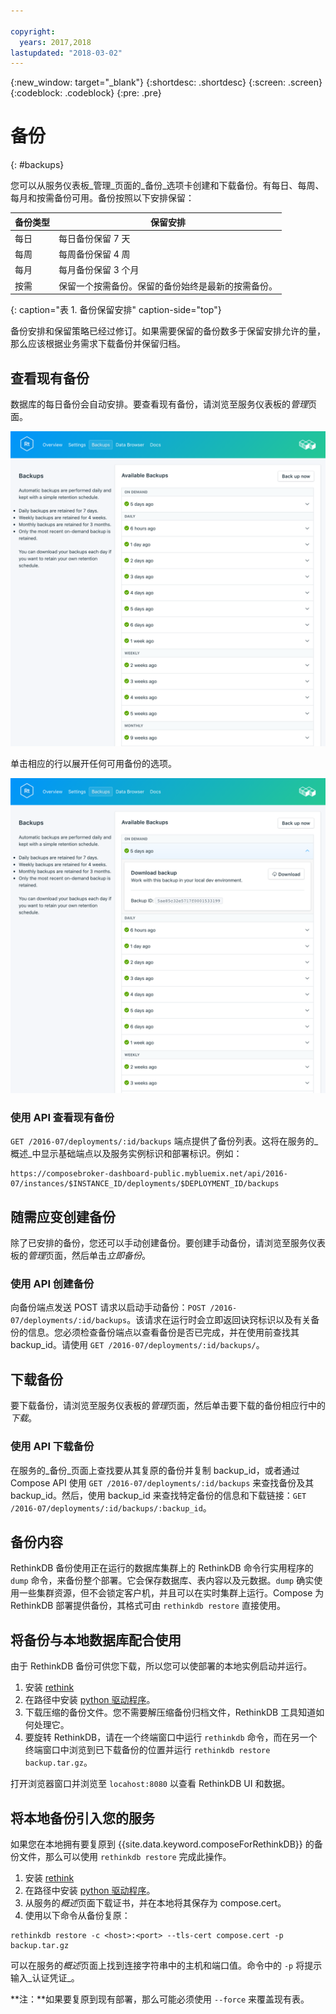 ```yaml
---

copyright:
  years: 2017,2018
lastupdated: "2018-03-02"
---
```


{:new_window: target="_blank"}
{:shortdesc: .shortdesc}
{:screen: .screen}
{:codeblock: .codeblock}
{:pre: .pre}

# 备份
{: #backups}

您可以从服务仪表板_管理_页面的_备份_选项卡创建和下载备份。有每日、每周、每月和按需备份可用。备份按照以下安排保留：

备份类型|保留安排
----------|-----------
每日|每日备份保留 7 天
每周|每周备份保留 4 周
每月|每月备份保留 3 个月
按需|保留一个按需备份。保留的备份始终是最新的按需备份。
{: caption="表 1. 备份保留安排" caption-side="top"}

备份安排和保留策略已经过修订。如果需要保留的备份数多于保留安排允许的量，那么应该根据业务需求下载备份并保留归档。

## 查看现有备份

数据库的每日备份会自动安排。要查看现有备份，请浏览至服务仪表板的*管理*页面。 

  ![备份](./images/rethink-backups-show.png "服务仪表板中备份的列表")

单击相应的行以展开任何可用备份的选项。

  ![备份选项](./images/rethink-backups-options.png "备份选项") 

### 使用 API 查看现有备份

`GET /2016-07/deployments/:id/backups` 端点提供了备份列表。这将在服务的_概述_中显示基础端点以及服务实例标识和部署标识。例如： 
``` 
https://composebroker-dashboard-public.mybluemix.net/api/2016-07/instances/$INSTANCE_ID/deployments/$DEPLOYMENT_ID/backups
```  

## 随需应变创建备份

除了已安排的备份，您还可以手动创建备份。要创建手动备份，请浏览至服务仪表板的*管理*页面，然后单击*立即备份*。

### 使用 API 创建备份

向备份端点发送 POST 请求以启动手动备份：`POST /2016-07/deployments/:id/backups`。该请求在运行时会立即返回诀窍标识以及有关备份的信息。您必须检查备份端点以查看备份是否已完成，并在使用前查找其 backup_id。请使用 `GET /2016-07/deployments/:id/backups/`。

## 下载备份

要下载备份，请浏览至服务仪表板的*管理*页面，然后单击要下载的备份相应行中的*下载*。

### 使用 API 下载备份

在服务的_备份_页面上查找要从其复原的备份并复制 backup_id，或者通过 Compose API 使用 `GET /2016-07/deployments/:id/backups` 来查找备份及其 backup_id。然后，使用 backup_id 来查找特定备份的信息和下载链接：`GET /2016-07/deployments/:id/backups/:backup_id`。

## 备份内容

RethinkDB 备份使用正在运行的数据库集群上的 RethinkDB 命令行实用程序的 `dump` 命令，来备份整个部署。它会保存数据库、表内容以及元数据。`dump` 确实使用一些集群资源，但不会锁定客户机，并且可以在实时集群上运行。Compose 为 RethinkDB 部署提供备份，其格式可由 `rethinkdb restore` 直接使用。

## 将备份与本地数据库配合使用

由于 RethinkDB 备份可供您下载，所以您可以使部署的本地实例启动并运行。

1. 安装 [rethink](https://www.rethinkdb.com/docs/install/)
2. 在路径中安装 [python 驱动程序](https://www.rethinkdb.com/docs/install-drivers/python/)。
3. 下载压缩的备份文件。您不需要解压缩备份归档文件，RethinkDB 工具知道如何处理它。
4. 要旋转 RethinkDB，请在一个终端窗口中运行 `rethinkdb` 命令，而在另一个终端窗口中浏览到已下载备份的位置并运行 `rethinkdb restore backup.tar.gz`。

打开浏览器窗口并浏览至 `locahost:8080` 以查看 RethinkDB UI 和数据。

## 将本地备份引入您的服务

如果您在本地拥有要复原到 {{site.data.keyword.composeForRethinkDB}} 的备份文件，那么可以使用 `rethinkdb restore` 完成此操作。

1. 安装 [rethink](https://www.rethinkdb.com/docs/install/)
2. 在路径中安装 [python 驱动程序](https://www.rethinkdb.com/docs/install-drivers/python/)。
3. 从服务的*概述*页面下载证书，并在本地将其保存为 compose.cert。
4. 使用以下命令从备份复原：

  ```
  rethinkdb restore -c <host>:<port> --tls-cert compose.cert -p backup.tar.gz
  ```

可以在服务的*概述*页面上找到连接字符串中的主机和端口值。命令中的 `-p` 将提示输入_认证凭证_。

**注：**如果要复原到现有部署，那么可能必须使用 `--force` 来覆盖现有表。
